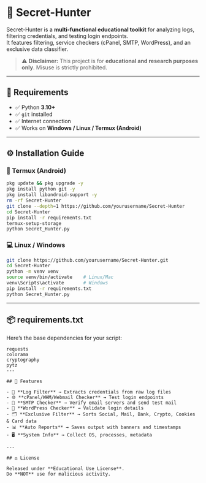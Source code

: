 # 🔐 Secret-Hunter

Secret-Hunter is a **multi-functional educational toolkit** for analyzing logs, filtering credentials, and testing login endpoints.  
It features filtering, service checkers (cPanel, SMTP, WordPress), and an exclusive data classifier.  

> ⚠️ **Disclaimer:** This project is for **educational and research purposes only**. Misuse is strictly prohibited.  

---

## 🧰 Requirements  

- ✅ Python **3.10+**  
- ✅ `git` installed  
- ✅ Internet connection  
- ✅ Works on **Windows / Linux / Termux (Android)**  

---

## ⚙️ Installation Guide  

### 📱 Termux (Android)  
```bash
pkg update && pkg upgrade -y
pkg install python git -y
pkg install libandroid-support -y
rm -rf Secret-Hunter
git clone --depth=1 https://github.com/yourusername/Secret-Hunter
cd Secret-Hunter
pip install -r requirements.txt
termux-setup-storage
python Secret_Hunter.py
```

### 💻 Linux / Windows  
```bash
git clone https://github.com/yourusername/Secret-Hunter.git
cd Secret-Hunter
python -m venv venv
source venv/bin/activate    # Linux/Mac
venv\Scripts\activate       # Windows
pip install -r requirements.txt
python Secret_Hunter.py
```

---

## 📦 requirements.txt  

Here’s the base dependencies for your script:  

```
requests
colorama
cryptography
pytz
---

## 🚀 Features  

- 📂 **Log Filter** → Extracts credentials from raw log files  
- 🌐 **cPanel/WHM/Webmail Checker** → Test login endpoints  
- 📧 **SMTP Checker** → Verify email servers and send test mail  
- 🔑 **WordPress Checker** → Validate login details  
- 🗂️ **Exclusive Filter** → Sorts Social, Mail, Bank, Crypto, Cookies & Card data  
- 📊 **Auto Reports** → Saves output with banners and timestamps  
- 🖥️ **System Info** → Collect OS, processes, metadata  

---

## ⚖️ License  

Released under **Educational Use License**.  
Do **NOT** use for malicious activity.  
